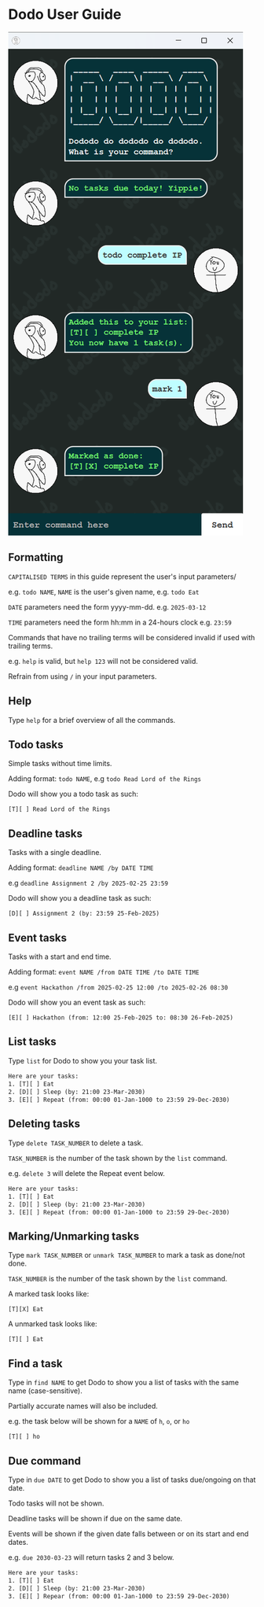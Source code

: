 # Dodo User Guide

![Ui.png](Ui.png)

## Formatting

`CAPITALISED TERMS` in this guide represent the user's input parameters/

e.g. `todo NAME`, `NAME` is the user's given name, e.g. `todo Eat`

`DATE` parameters need the form yyyy-mm-dd. e.g. `2025-03-12`

`TIME` parameters need the form hh:mm in a 24-hours clock e.g. `23:59`

Commands that have no trailing terms will be considered invalid if used with trailing terms.

e.g. `help` is valid, but `help 123` will not be considered valid.

Refrain from using `/` in your input parameters.

## Help
Type `help` for a brief overview of all the commands.

## Todo tasks

Simple tasks without time limits.

Adding format: `todo NAME`, e.g `todo Read Lord of the Rings`

Dodo will show you a todo task as such:

```
[T][ ] Read Lord of the Rings
```
## Deadline tasks

Tasks with a single deadline.

Adding format: `deadline NAME /by DATE TIME`

e.g `deadline Assignment 2 /by 2025-02-25 23:59`

Dodo will show you a deadline task as such:

```
[D][ ] Assignment 2 (by: 23:59 25-Feb-2025)
```

## Event tasks

Tasks with a start and end time.

Adding format: `event NAME /from DATE TIME /to DATE TIME`

e.g `event Hackathon /from 2025-02-25 12:00 /to 2025-02-26 08:30`

Dodo will show you an event task as such:

```
[E][ ] Hackathon (from: 12:00 25-Feb-2025 to: 08:30 26-Feb-2025)
```

## List tasks

Type `list` for Dodo to show you your task list.
```
Here are your tasks:
1. [T][ ] Eat
2. [D][ ] Sleep (by: 21:00 23-Mar-2030)
3. [E][ ] Repeat (from: 00:00 01-Jan-1000 to 23:59 29-Dec-2030)
```

## Deleting tasks

Type `delete TASK_NUMBER` to delete a task.

`TASK_NUMBER` is the number of the task shown by the `list` command.

e.g. `delete 3` will delete the Repeat event below.
```
Here are your tasks:
1. [T][ ] Eat
2. [D][ ] Sleep (by: 21:00 23-Mar-2030)
3. [E][ ] Repeat (from: 00:00 01-Jan-1000 to 23:59 29-Dec-2030)
```

## Marking/Unmarking tasks

Type `mark TASK_NUMBER` or `unmark TASK_NUMBER` to mark a task as done/not done.

`TASK_NUMBER` is the number of the task shown by the `list` command.

A marked task looks like:
```
[T][X] Eat
```

A unmarked task looks like:
```
[T][ ] Eat
```
## Find a task

Type in `find NAME` to get Dodo to show you a list of tasks with the same name (case-sensitive).

Partially accurate names will also be included.

e.g. the task below will be shown for a `NAME` of `h`, `o`, or `ho`
```
[T][ ] ho
```

## Due command

Type in `due DATE` to get Dodo to show you a list of tasks due/ongoing on that date.

Todo tasks will not be shown.

Deadline tasks will be shown if due on the same date. 

Events will be shown if the given date falls between or on its start and end dates.

e.g. `due 2030-03-23` will return tasks 2 and 3 below.
```
Here are your tasks:
1. [T][ ] Eat
2. [D][ ] Sleep (by: 21:00 23-Mar-2030)
3. [E][ ] Repear (from: 00:00 01-Jan-1000 to 23:59 29-Dec-2030)
```